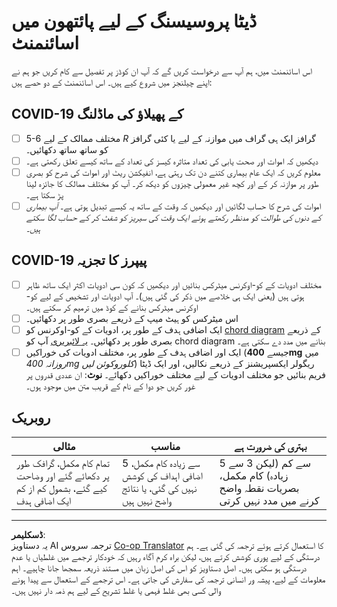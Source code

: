 <!--
CO_OP_TRANSLATOR_METADATA:
{
  "original_hash": "dc8f035ce92e4eaa078ab19caa68267a",
  "translation_date": "2025-08-27T08:37:03+00:00",
  "source_file": "2-Working-With-Data/07-python/assignment.md",
  "language_code": "ur"
}
-->
# ڈیٹا پروسیسنگ کے لیے پائتھون میں اسائنمنٹ

اس اسائنمنٹ میں، ہم آپ سے درخواست کریں گے کہ آپ ان کوڈز پر تفصیل سے کام کریں جو ہم نے اپنے چیلنجز میں شروع کیے ہیں۔ اس اسائنمنٹ کے دو حصے ہیں:

## COVID-19 کے پھیلاؤ کی ماڈلنگ

 - [ ] 5-6 مختلف ممالک کے لیے *R* گرافز ایک ہی گراف میں موازنہ کے لیے یا کئی گرافز کو ساتھ ساتھ دکھائیں۔
 - [ ] دیکھیں کہ اموات اور صحت یابی کی تعداد متاثرہ کیسز کی تعداد کے ساتھ کیسے تعلق رکھتی ہے۔
 - [ ] معلوم کریں کہ ایک عام بیماری کتنے دن تک رہتی ہے، انفیکشن ریٹ اور اموات کی شرح کو بصری طور پر موازنہ کر کے اور کچھ غیر معمولی چیزوں کو دیکھ کر۔ آپ کو مختلف ممالک کا جائزہ لینا پڑ سکتا ہے۔
 - [ ] اموات کی شرح کا حساب لگائیں اور دیکھیں کہ وقت کے ساتھ یہ کیسے تبدیل ہوتی ہے۔ *آپ بیماری کے دنوں کی طوالت کو مدنظر رکھتے ہوئے ایک وقت کی سیریز کو شفٹ کر کے حساب لگا سکتے ہیں۔*

## COVID-19 پیپرز کا تجزیہ

- [ ] مختلف ادویات کے کو-اوکرنس میٹرکس بنائیں اور دیکھیں کہ کون سی ادویات اکثر ایک ساتھ ظاہر ہوتی ہیں (یعنی ایک ہی خلاصے میں ذکر کی گئی ہیں)۔ آپ ادویات اور تشخیص کے لیے کو-اوکرنس میٹرکس بنانے کے کوڈ میں ترمیم کر سکتے ہیں۔
- [ ] اس میٹرکس کو ہیٹ میپ کے ذریعے بصری طور پر دکھائیں۔
- [ ] ایک اضافی ہدف کے طور پر، ادویات کے کو-اوکرنس کو [chord diagram](https://en.wikipedia.org/wiki/Chord_diagram) کے ذریعے بصری طور پر دکھائیں۔ [یہ لائبریری](https://pypi.org/project/chord/) آپ کو chord diagram بنانے میں مدد دے سکتی ہے۔
- [ ] ایک اور اضافی ہدف کے طور پر، مختلف ادویات کی خوراکیں (جیسے **400mg** میں *روزانہ 400mg کلوروکوئن لیں*) ریگولر ایکسپریشنز کے ذریعے نکالیں، اور ایک ڈیٹا فریم بنائیں جو مختلف ادویات کے لیے مختلف خوراکیں دکھائے۔ **نوٹ**: ان عددی قدروں پر غور کریں جو دوا کے نام کے قریب متن میں موجود ہوں۔

## روبریک

مثالی | مناسب | بہتری کی ضرورت ہے
--- | --- | -- |
تمام کام مکمل، گرافک طور پر دکھائے گئے اور وضاحت کیے گئے، بشمول کم از کم ایک اضافی ہدف | 5 سے زیادہ کام مکمل، اضافی اہداف کی کوشش نہیں کی گئی، یا نتائج واضح نہیں ہیں | 5 سے کم (لیکن 3 سے زیادہ) کام مکمل، بصریات نقطہ واضح کرنے میں مدد نہیں کرتی

---

**ڈسکلیمر**:  
یہ دستاویز AI ترجمہ سروس [Co-op Translator](https://github.com/Azure/co-op-translator) کا استعمال کرتے ہوئے ترجمہ کی گئی ہے۔ ہم درستگی کے لیے پوری کوشش کرتے ہیں، لیکن براہ کرم آگاہ رہیں کہ خودکار ترجمے میں غلطیاں یا عدم درستگی ہو سکتی ہیں۔ اصل دستاویز کو اس کی اصل زبان میں مستند ذریعہ سمجھا جانا چاہیے۔ اہم معلومات کے لیے، پیشہ ور انسانی ترجمہ کی سفارش کی جاتی ہے۔ اس ترجمے کے استعمال سے پیدا ہونے والی کسی بھی غلط فہمی یا غلط تشریح کے لیے ہم ذمہ دار نہیں ہیں۔